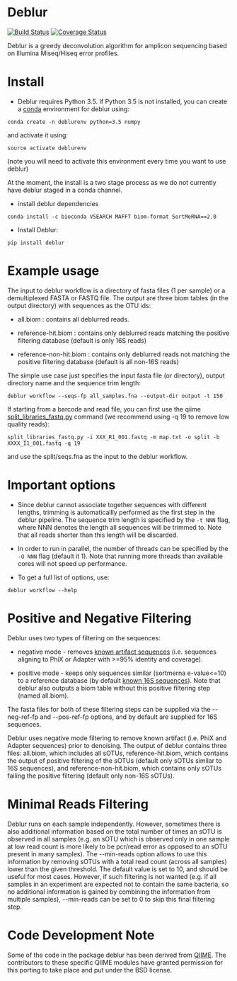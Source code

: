 Deblur
======

[![Build Status](https://travis-ci.org/biocore/deblur.png?branch=master)](https://travis-ci.org/biocore/deblur)
[![Coverage Status](https://coveralls.io/repos/github/biocore/deblur/badge.svg?branch=master)](https://coveralls.io/github/biocore/deblur?branch=master)

Deblur is a greedy deconvolution algorithm for amplicon sequencing based on Illumina Miseq/Hiseq error profiles.

Install
=======
- Deblur requires Python 3.5. If Python 3.5 is not installed, you can create a [conda](http://conda.pydata.org/docs/install/quick.html) environment for deblur using:
```
conda create -n deblurenv python=3.5 numpy
```

and activate it using:
```
source activate deblurenv
```

(note you will need to activate this environment every time you want to use deblur)

At the moment, the install is a two stage process as we do not currently have deblur staged in a conda channel.

- install deblur dependencies
```
conda install -c bioconda VSEARCH MAFFT biom-format SortMeRNA==2.0
```

- Install Deblur:
```
pip install deblur
```

Example usage
=============

The input to deblur workflow is a directory of fasta files (1 per sample) or a demultiplexed FASTA or FASTQ file. The output are three biom tables (in the output directory) with sequences as the OTU ids:

- all.biom : contains all deblurred reads.

- reference-hit.biom : contains only deblurred reads matching the positive filtering database (default is only 16S reads)

- reference-non-hit.biom : contains only deblurred reads not matching the positive filtering database (default is all non-16S reads)

The simple use case just specifies the input fasta file (or directory), output directory name and the sequence trim length:

```
deblur workflow --seqs-fp all_samples.fna --output-dir output -t 150
```

If starting from a barcode and read file, you can first use the qiime [split_libraries_fastq.py](http://qiime.org/scripts/split_libraries_fastq.html) command (we recommend using -q 19 to remove low quality reads):

```
split_libraries_fastq.py -i XXX_R1_001.fastq -m map.txt -o split -b XXXX_I1_001.fastq -q 19
```

and use the split/seqs.fna as the input to the deblur workflow.

Important options
=================
- Since deblur cannot associate together sequences with different lengths, trimming is automaticallly performed as the first step in the deblur pipeline. The sequence trim length is specified by the ```-t NNN``` flag, where NNN denotes the length all sequences will be trimmed to. Note that all reads shorter than this length will be discarded.

- In order to run in parallel, the number of threads can be specified by the ```-O NNN``` flag (default it 1). Note that running more threads than available cores will not speed up performance.

- To get a full list of options, use:
```
deblur workflow --help
```

Positive and Negative Filtering
===============================
Deblur uses two types of filtering on the sequences:

- negative mode - removes [known artifact sequences](deblur/support_files/artifacts.fa) (i.e. sequences aligning to PhiX or Adapter with >=95% identity and coverage).

- positive mode - keeps only sequences similar (sortmerna e-value<=10) to a reference database (by default [known 16S sequences](deblur/support_files/88_otus.fasta)). Note that deblur also outputs a biom table without this positive filtering step (named all.biom).

The fasta files for both of these filtering steps can be supplied via the --neg-ref-fp and --pos-ref-fp options, and by default are supplied for 16S sequences.

Deblur uses negative mode filtering to remove known artifact (i.e. PhiX and Adapter sequences) prior to denoising. The output of deblur contains three files: all.biom, which includes all sOTUs, reference-hit.biom, which contains the output of positive filtering of the sOTUs (default only sOTUs similar to 16S sequences), and reference-non-hit.biom, which contains only sOTUs failing the positive filtering (default only non-16S sOTUs).

Minimal Reads Filtering
=======================
Deblur runs on each sample independently. However, sometimes there is also additional information based on the total number of times an sOTU is observed in all samples (e.g. an sOTU which is observed only in one sample at low read count is more likely to be pcr/read error as opposed to an sOTU present in many samples). The --min-reads option allows to use this information by removing sOTUs with a total read count (across all samples) lower than the given threshold. The default value is set to 10, and should be useful for most cases. However, if such filtering is not wanted (e.g. if all samples in an experiment are expected not to contain the same bacteria, so no additional information is gained by combining the information from multiple samples), --min-reads can be set to 0 to skip this final filtering step.

Code Development Note
=====================

Some of the code in the package deblur has been derived from [QIIME](http://qiime.org).
The contributors to these specific QIIME modules have granted permission
for this porting to take place and put under the BSD license.

